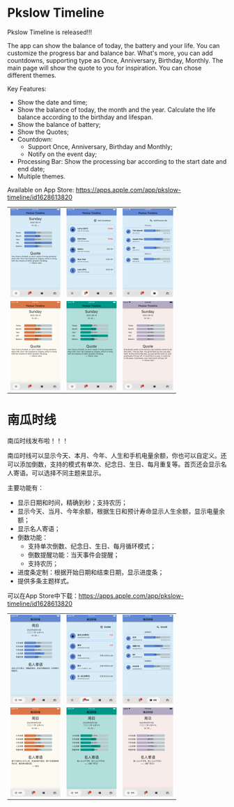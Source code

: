 # Pkslow Timeline
Pkslow Timeline is released!!!

The app can show the balance of today, the battery and your life. You can customize the progress bar and balance bar. What's more, you can add countdowns, supporting type as Once, Anniversary, Birthday, Monthly. The main page will show the quote to you for inspiration. You can chose different themes.

Key Features:
- Show the date and time;
- Show the balance of today, the month and the year. Calculate the life balance according to the birthday and lifespan.
- Show the balance of battery;
- Show the Quotes;
- Countdown:
  - Support Once, Anniversary, Birthday and Monthly;
  - Notify on the event day;
- Processing Bar: Show the processing bar according to the start date and end date;
- Multiple themes.

Available on App Store: https://apps.apple.com/app/pkslow-timeline/id1628613820


<table>
<tr>
    <td><img src="images/v1.1.0/iPhone8Plus.01.png" style="zoom:20%;" /></td>
    <td><img src="images/v1.1.0/iPhone8Plus.02.png" style="zoom:20%;" /></td>
    <td><img src="images/v1.1.0/iPhone8Plus.03.png" style="zoom:20%;" /></td>
</tr>
<tr>
    <td><img src="images/v1.1.0/iPhone8Plus.04.png" style="zoom:20%;" /></td>
    <td><img src="images/v1.1.0/iPhone8Plus.05.png" style="zoom:20%;" /></td>
    <td><img src="images/v1.1.0/iPhone8Plus.06.png" style="zoom:20%;" /></td>
</tr>
</table>

# 南瓜时线
南瓜时线发布啦！！！

南瓜时线可以显示今天、本月、今年、人生和手机电量余额，你也可以自定义。还可以添加倒数，支持的模式有单次、纪念日、生日、每月重复等。首页还会显示名人寄语。可以选择不同主题来显示。

主要功能有：
- 显示日期和时间，精确到秒；支持农历；
- 显示今天、当月、今年余额，根据生日和预计寿命显示人生余额，显示电量余额；
- 显示名人寄语；
- 倒数功能：
  - 支持单次倒数、纪念日、生日、每月循环模式；
  - 倒数提醒功能：当天事件会提醒；
  - 支持农历；
- 进度条定制：根据开始日期和结束日期，显示进度条；
- 提供多条主题样式。


可以在App Store中下载：https://apps.apple.com/app/pkslow-timeline/id1628613820

<table>
<tr>
    <td><img src="images/v1.1.0/iPhone8PlusCN.01.png" style="zoom:20%;" /></td>
    <td><img src="images/v1.1.0/iPhone8PlusCN.02.png" style="zoom:20%;" /></td>
    <td><img src="images/v1.1.0/iPhone8PlusCN.03.png" style="zoom:20%;" /></td>
</tr>
<tr>
    <td><img src="images/v1.1.0/iPhone8PlusCN.04.png" style="zoom:20%;" /></td>
    <td><img src="images/v1.1.0/iPhone8PlusCN.05.png" style="zoom:20%;" /></td>
    <td><img src="images/v1.1.0/iPhone8PlusCN.06.png" style="zoom:20%;" /></td>
</tr>
</table>

